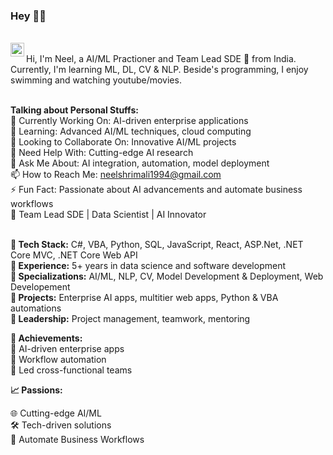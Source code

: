 ### Hey 👋🏽

<br/>

<a href="https://www.linkedin.com/in/neel-shrimali-ba532a193/">
  <img align="left" alt="Vasanth P LinkedIn" width="22px" src="https://cdn.jsdelivr.net/npm/simple-icons@v3/icons/linkedin.svg" />
</a>
<!-- <a href="https://www.instagram.com/vasanth_engineer_4949/">
  <img align="left" alt="My Instagram" width="22px" src="https://cdn.jsdelivr.net/npm/simple-icons@v3/icons/instagram.svg" />
</a> -->

<br />
Hi, I'm Neel, a AI/ML Practioner and Team Lead SDE 🚀 from India. Currently, I'm learning ML, DL, CV & NLP. Beside's programming, I enjoy swimming and watching youtube/movies.<br/><br/>

<!-- <img align="right" alt="GIF" src="https://media.giphy.com/media/836HiJc7pgzy8iNXCn/giphy.gif" /> -->
  
**Talking about Personal Stuffs:**<br/>
🔭 Currently Working On: AI-driven enterprise applications<br />
🌱 Learning: Advanced AI/ML techniques, cloud computing<br />
👯 Looking to Collaborate On: Innovative AI/ML projects<br />
🤔 Need Help With: Cutting-edge AI research<br />
💬 Ask Me About: AI integration, automation, model deployment<br />
📫 How to Reach Me: neelshrimali1994@gmail.com<br />
⚡ Fun Fact: Passionate about AI advancements and automate business workflows <br />
🚀 Team Lead SDE | Data Scientist | AI Innovator<br /><br />

**🔹 Tech Stack:** C#, VBA, Python, SQL, JavaScript, React, ASP.Net, .NET Core MVC, .NET Core Web API<br />
**🔹 Experience:** 5+ years in data science and software development<br />
**🔹 Specializations:** AI/ML, NLP, CV, Model Development & Deployment, Web Developement<br />
**🔹 Projects:** Enterprise AI apps, multitier web apps, Python & VBA automations<br />
**🔹 Leadership:** Project management, teamwork, mentoring<br />

**🌟 Achievements:**<br />
🚀 AI-driven enterprise apps<br />
🤖 Workflow automation<br />
👥 Led cross-functional teams<br />

**📈 Passions:**<br />

🌐 Cutting-edge AI/ML<br />
🛠️ Tech-driven solutions<br />
🌱 Automate Business Workflows<br />
